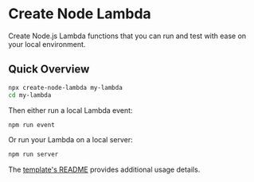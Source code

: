 # Create Node Lambda

Create Node.js Lambda functions that you can run and test with ease on your local environment.

## Quick Overview

```sh
npx create-node-lambda my-lambda
cd my-lambda
```

Then either run a local Lambda event:

```sh
npm run event
```

Or run your Lambda on a local server:

```sh
npm run server
```

The [template's README](https://github.com/billycougz/create-node-lambda/blob/main/template/README.md) provides additional usage details.
